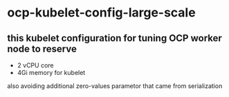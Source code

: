 # ocp-kubelet-config-large-scale

## this kubelet configuration for tuning OCP worker node to reserve
- 2 vCPU core
- 4Gi memory
for kubelet 

also avoiding additional zero-values parametor that came from serialization
